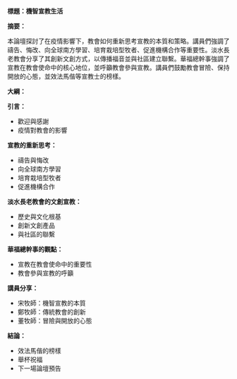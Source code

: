 **標題：機智宣教生活**

**摘要：**

本論壇探討了在疫情影響下，教會如何重新思考宣教的本質和策略。講員們強調了禱告、悔改、向全球南方學習、培育栽培型牧者、促進機構合作等重要性。淡水長老教會分享了其創新文創方式，以傳播福音並與社區建立聯繫。華福總幹事強調了宣教在教會使命中的核心地位，並呼籲教會參與宣教。講員們鼓勵教會冒險、保持開放的心態，並效法馬偕等宣教士的榜樣。

**大綱：**

**引言：**

* 歡迎與感謝
* 疫情對教會的影響

**宣教的重新思考：**

* 禱告與悔改
* 向全球南方學習
* 培育栽培型牧者
* 促進機構合作

**淡水長老教會的文創宣教：**

* 歷史與文化根基
* 創新文創產品
* 與社區的聯繫

**華福總幹事的觀點：**

* 宣教在教會使命中的重要性
* 教會參與宣教的呼籲

**講員分享：**

* 宋牧師：機智宣教的本質
* 鄭牧師：傳統教會的創新
* 董牧師：冒險與開放的心態

**結論：**

* 效法馬偕的榜樣
* 舉杯祝福
* 下一場論壇預告